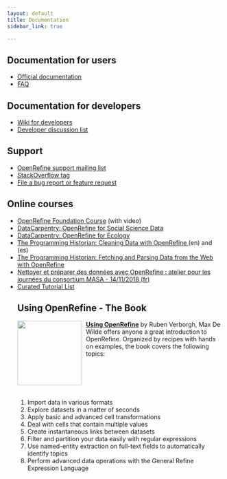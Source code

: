 ```yaml
---
layout: default
title: Documentation
sidebar_link: true

---
```



<div id="content">


  <h2 id="documentation-for-user">Documentation for users</h1>
<ul>
   <li><a href="https://github.com/OpenRefine/OpenRefine/wiki/">Official documentation</a></li>
  <li><a href="https://github.com/OpenRefine/OpenRefine/wiki/FAQ">FAQ</a></li>
</ul>

<h2 id="documentation-for-developers">Documentation for developers</h2>
<ul>
  <li><a href="https://github.com/OpenRefine/OpenRefine/wiki/Documentation-For-Developers">Wiki for developers</a></li>
  <li><a href="https://groups.google.com/forum/?fromgroups#!forum/openrefine-dev">Developer discussion list</a></li>
</ul>

<h2 id="support">Support</h2>
<ul>
  <li><a href="http://groups.google.com/group/openrefine/">OpenRefine support mailing list</a></li>
  <li><a href="https://stackoverflow.com/questions/tagged/openrefine">StackOverflow tag</a></li>
  <li><a href="https://github.com/OpenRefine/OpenRefine/issues?milestone=&amp;page=1&amp;state=open">File a bug report or feature request</a></li>
</ul>

<h2 id="datacarpentry">Online courses</h2>
<ul>
  <li><a href="https://courses.tranzf.org/course/view.php?id=18">OpenRefine Foundation Course</a> (with video)
  <li><a href="https://datacarpentry.org/openrefine-socialsci/">DataCarpentry: OpenRefine for Social Science Data</a></li>
  <li><a href="https://datacarpentry.org/OpenRefine-ecology-lesson/">DataCarpentry: OpenRefine for Ecology</a></li>
  <li><a href="https://programminghistorian.org/en/lessons/cleaning-data-with-openrefine">The Programming Historian: Cleaning Data with OpenRefine </a>(en) and (es)</li>
  <li><a href="https://programminghistorian.org/en/lessons/fetch-and-parse-data-with-openrefine">The Programming Historian: Fetching and Parsing Data from the Web with OpenRefine</a></li>
  <li><a href="https://msaby.gitlab.io/atelier-openrefine-MASA/">Nettoyer et préparer des données avec OpenRefine : atelier pour les journées du consortium MASA - 14/11/2018 (fr)</a></li>  
  <li><a href="https://github.com/OpenRefine/OpenRefine/wiki/External-Resources">Curated Tutorial List</a></li>  



<h2 id="using-openrefine---the-book">Using OpenRefine - The Book</h2>
<div style="float: left ; margin-right: 10px"><img src="https://raw.github.com/OpenRefine/openrefine.github.com/master/images/using-openrefine.jpg" width="150" /></div>

<p><strong><a href="http://www.packtpub.com/openrefine-guide-for-data-analysis-and-linking-dataset-to-the-web/book">Using OpenRefine</a></strong> by Ruben Verborgh, Max De Wilde offers anyone a great introduction to OpenRefine. Organized by recipes with hands on examples, the book covers the following topics:</p>
<br>
<br>
<br>
<br>
<ol>
  <li>Import data in various formats</li>
  <li>Explore datasets in a matter of seconds</li>
  <li>Apply basic and advanced cell transformations</li>
  <li>Deal with cells that contain multiple values</li>
  <li>Create instantaneous links between datasets</li>
  <li>Filter and partition your data easily with regular expressions</li>
  <li>Use named-entity extraction on full-text fields to automatically identify topics</li>
  <li>Perform advanced data operations with the General Refine Expression Language</li>
</ol>
